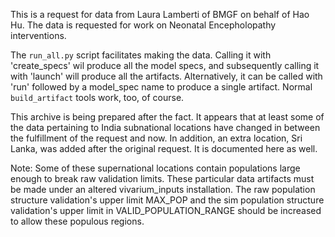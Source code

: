 
This is a request for data from Laura Lamberti of BMGF on behalf of Hao Hu.
The data is requested for work on Neonatal Encepholopathy interventions.

The `run_all.py` script facilitates making the data. Calling
it with 'create_specs' wil produce all the model specs, and subsequently
calling it with 'launch' will produce all the artifacts. Alternatively,
it can be called with 'run' followed by a model_spec name to produce
a single artifact. Normal `build_artifact` tools work, too, of course.

This archive is being prepared after the fact. It appears that at least
some of the data pertaining to India subnational locations have changed 
in between the fulfillment of the request and now. In addition, an 
extra location, Sri Lanka, was added after the original request. It is
documented here as well.

Note:
Some of these supernational locations contain populations large enough
to break raw validation limits. These particular data artifacts must be
made under an altered vivarium_inputs installation. The raw population
structure validation's upper limit MAX_POP and the sim population
structure validation's upper limit in VALID_POPULATION_RANGE should be
increased to allow these populous regions.

